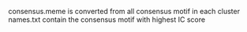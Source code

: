 consensus.meme is converted from all consensus motif in each cluster
names.txt contain the consensus motif with highest IC score
